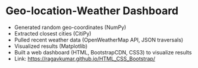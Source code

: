 # Geo-location-Weather Dashboard
- Generated random geo-coordinates (NumPy)
- Extracted closest cities (CitiPy)
- Pulled recent weather data (OpenWeatherMap API, JSON traversals)
- Visualized results (Matplotlib)
- Built a web dashboard (HTML, BootstrapCDN, CSS3) to visualize results
- Link: https://ragavkumar.github.io/HTML_CSS_Bootstrap/
